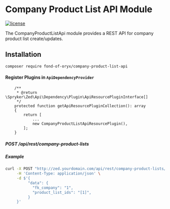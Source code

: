 # Company Product List API Module
[![license](https://img.shields.io/github/license/mashape/apistatus.svg)](https://packagist.org/packages/fond-of-oryx/stock-product-api)

The CompanyProductListApi module provides a REST API for company product list create/updates.

## Installation

```
composer require fond-of-oryx/company-product-list-api
```

#### Register Plugins in `ApiDependencyProvider`

```
    /**
     * @return \Spryker\Zed\Api\Dependency\Plugin\ApiResourcePluginInterface[]
     */
    protected function getApiResourcePluginCollection(): array
    {
        return [
            ...
            new CompanyProductListApiResourcePlugin(),
        ];
    }

```

##### POST /api/rest/company-product-lists

##### Example

```sh
curl -X POST "http://zed.yourdomain.com/api/rest/company-product-lists/" \
     -H 'Content-Type: application/json' \
     -d $'{
          "data": {
            "fk_company": "1",
            "product_list_ids": "[1]",
          }
     }'
```
